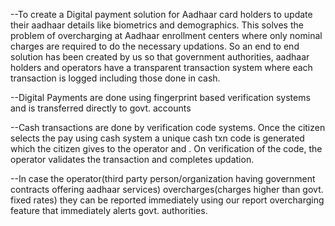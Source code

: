 --To create a Digital payment solution for Aadhaar card holders to update their aadhaar details like biometrics and demographics. This solves the problem of overcharging at Aadhaar enrollment centers where only nominal charges are required to do the necessary updations. So an end to end solution has been created by us so that government authorities, aadhaar holders and operators have a transparent transaction system where each transaction is logged including those done in cash.

--Digital Payments are done using fingerprint based verification systems and is transferred directly to govt. accounts

--Cash transactions are done by verification code systems. Once the citizen selects the pay using cash system a unique cash txn code is generated which the citizen gives to the operator and . On verification of the code, the operator validates the transaction and completes updation.

--In case the operator(third party person/organization having government contracts offering aadhaar services) overcharges(charges higher than govt. fixed rates) they can be reported immediately using our report overcharging feature that immediately alerts govt. authorities.
